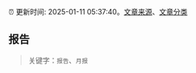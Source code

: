 :alarm_clock: 更新时间: 2025-01-11 05:37:40。[文章来源](/README.md)、[文章分类](/TAGS.md)

## 报告


> 关键字：`报告`、`月报`




